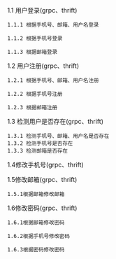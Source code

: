 1.1 用户登录(grpc、thrift)

    1.1.1 根据手机号、邮箱、用户名登录

    1.1.2 根据手机号登录

    1.1.3 根据邮箱登录


1.2 用户注册(grpc、thrift)

    1.2.1 根据手机号、邮箱、用户名注册

    1.2.2 根据手机号注册

    1.2.3 根据邮箱注册


1.3 检测用户是否存在(grpc、thrift)

    1.3.1 检测手机号、邮箱、用户名是否存在
    1.3.2 检测手机号是否存在
    1.3.3 检测邮箱是否存在

1.4修改手机号(grpc、thrift)


1.5修改邮箱(grpc、thrift)

    1.5.1根据邮箱修改邮箱


 1.6修改密码(grpc、thrift)

    1.6.1根据邮箱修改密码

    1.6.2根据手机号修改密码 

    1.6.3根据密码修改密码
